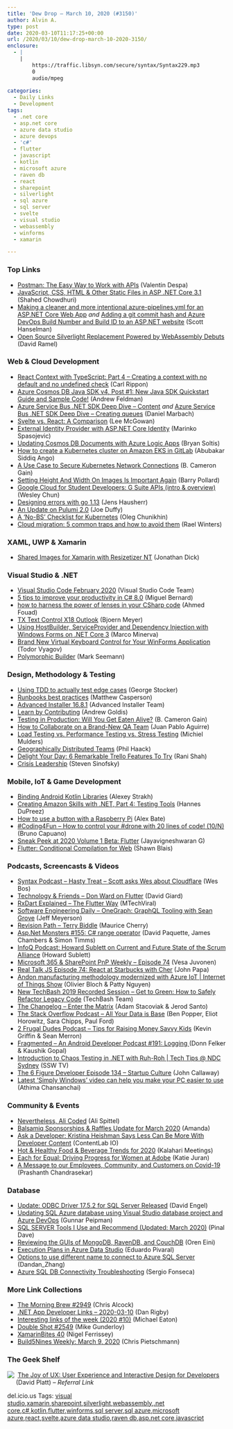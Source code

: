 ```yaml
---
title: 'Dew Drop – March 10, 2020 (#3150)'
author: Alvin A.
type: post
date: 2020-03-10T11:17:25+00:00
url: /2020/03/10/dew-drop-march-10-2020-3150/
enclosure:
  - |
    |
        https://traffic.libsyn.com/secure/syntax/Syntax229.mp3
        0
        audio/mpeg
        
categories:
  - Daily Links
  - Development
tags:
  - .net core
  - asp.net core
  - azure data studio
  - azure devops
  - 'c#'
  - flutter
  - javascript
  - kotlin
  - microsoft azure
  - raven db
  - react
  - sharepoint
  - silverlight
  - sql azure
  - sql server
  - svelte
  - visual studio
  - webassembly
  - winforms
  - xamarin

---
```

### <a name="top"></a>Top Links

  * <a href="https://blog.postman.com/2020/03/09/postman-the-easy-way-to-work-with-apis/" target="_blank" rel="noopener noreferrer">Postman: The Easy Way to Work with APIs</a> (Valentin Despa)
  * <a href="https://wakeupandcode.com/javascript-css-html-other-static-files-in-asp-net-core-3-1/" target="_blank" rel="noopener noreferrer">JavaScript, CSS, HTML & Other Static Files in ASP .NET Core 3.1</a> (Shahed Chowdhuri)
  * <a href="http://feeds.hanselman.com/~/619623458/0/scotthanselman~Making-a-cleaner-and-more-intentional-azurepipelinesyml-for-an-ASPNET-Core-Web-App.aspx" target="_blank" rel="noopener noreferrer">Making a cleaner and more intentional azure-pipelines.yml for an ASP.NET Core Web App</a> _and_ <a href="http://feeds.hanselman.com/~/619624432/0/scotthanselman~Adding-a-git-commit-hash-and-Azure-DevOps-Build-Number-and-Build-ID-to-an-ASPNET-website.aspx" target="_blank" rel="noopener noreferrer">Adding a git commit hash and Azure DevOps Build Number and Build ID to an ASP.NET website</a> (Scott Hanselman)
  * <a href="https://visualstudiomagazine.com/articles/2020/03/09/opensilver.aspx" target="_blank" rel="noopener noreferrer">Open Source Silverlight Replacement Powered by WebAssembly Debuts</a> (David Ramel)



### <a name="web"></a>Web & Cloud Development

  * <a href="https://www.carlrippon.com/react-context-with-typescript-p4/" target="_blank" rel="noopener noreferrer">React Context with TypeScript: Part 4 &#8211; Creating a context with no default and no undefined check</a> (Carl Rippon)
  * <a href="https://devblogs.microsoft.com/cosmosdb/java-sdk-v4-1/" target="_blank" rel="noopener noreferrer">Azure Cosmos DB Java SDK v4, Post #1: New Java SDK Quickstart Guide and Sample Code!</a> (Andrew Feldman)
  * <a href="https://www.planetgeek.ch/2020/03/09/azure-service-bus-net-sdk-deep-dive-content/" target="_blank" rel="noopener noreferrer">Azure Service Bus .NET SDK Deep Dive – Content</a> _and_ <a href="https://www.planetgeek.ch/2020/03/09/azure-service-bus-net-sdk-deep-dive-creating-queues/" target="_blank" rel="noopener noreferrer">Azure Service Bus .NET SDK Deep Dive – Creating queues</a> (Daniel Marbach)
  * <a href="https://medium.com/swlh/svelte-vs-react-a-comparison-4ddf3448e4a4?source=rss----f5af2b715248---4" target="_blank" rel="noopener noreferrer">Svelte vs. React: A Comparison</a> (Lee McGowan)
  * <a href="https://code-maze.com/external-identity-provider-aspnet-core-identity/" target="_blank" rel="noopener noreferrer">External Identity Provider with ASP.NET Core Identity</a> (Marinko Spasojevic)
  * <a href="https://devblogs.microsoft.com/premier-developer/updating-cosmos-db-documents-with-azure-logic-apps/" target="_blank" rel="noopener noreferrer">Updating Cosmos DB Documents with Azure Logic Apps</a> (Bryan Soltis)
  * <a href="https://about.gitlab.com/blog/2020/03/09/gitlab-eks-integration-how-to/" target="_blank" rel="noopener noreferrer">How to create a Kubernetes cluster on Amazon EKS in GitLab</a> (Abubakar Siddiq Ango)
  * <a href="https://thenewstack.io/a-use-case-to-secure-kubernetes-network-connections/" target="_blank" rel="noopener noreferrer">A Use Case to Secure Kubernetes Network Connections</a> (B. Cameron Gain)
  * <a href="https://www.smashingmagazine.com/2020/03/setting-height-width-images-important-again/" target="_blank" rel="noopener noreferrer">Setting Height And Width On Images Is Important Again</a> (Barry Pollard)
  * <a href="http://feedproxy.google.com/~r/GDBcode/~3/EwuAPZSYQmk/google-cloud-for-student-developers-gsuite-api.html" target="_blank" rel="noopener noreferrer">Google Cloud for Student Developers: G Suite APIs (intro & overview)</a> (Wesley Chun)
  * <a href="https://tech.xing.com/designing-errors-with-go-1-13-81692537457?source=rss----35cb8c78d3cf---4" target="_blank" rel="noopener noreferrer">Designing errors with go 1.13</a> (Jens Hausherr)
  * <a href="https://www.pulumi.com/blog/pulumi-2-0-update/" target="_blank" rel="noopener noreferrer">An Update on Pulumi 2.0</a> (Joe Duffy)
  * <a href="https://thenewstack.io/a-no-bs-checklist-for-kubernetes/" target="_blank" rel="noopener noreferrer">A ‘No-BS’ Checklist for Kubernetes</a> (Oleg Chunikhin)
  * <a href="https://www.red-gate.com/blog/database-development/cloud-migration-5-common-traps-and-how-to-avoid-them" target="_blank" rel="noopener noreferrer">Cloud migration: 5 common traps and how to avoid them</a> (Rael Winters)



### <a name="silverlight"></a>XAML, UWP & Xamarin

  * <a href="https://redth.codes/resizetizer-nt-shared-images-for-xamarin/" target="_blank" rel="noopener noreferrer">Shared Images for Xamarin with Resizetizer NT</a> (Jonathan Dick)



### <a name="dotnet"></a>Visual Studio & .NET

  * <a href="https://code.visualstudio.com/updates/v1_43" target="_blank" rel="noopener noreferrer">Visual Studio Code February 2020</a> (Visual Studio Code Team)
  * <a href="https://blog.miguelbernard.com/5-tips-to-improve-your-productivity-in-c-8-0/" target="_blank" rel="noopener noreferrer">5 tips to improve your productivity in C# 8.0</a> (Miguel Bernard)
  * <a href="https://medium.com/@csharpwriter/how-to-harness-the-power-of-lenses-in-your-csharp-code-52db2a79ddbf?source=rss-6d96c8d6335b------2" target="_blank" rel="noopener noreferrer">how to harness the power of lenses in your CSharp code</a> (Ahmed Fouad)
  * <a href="https://www.textcontrol.com/blog/2020/03/09/tx-text-control-x18-outlook/" target="_blank" rel="noopener noreferrer">TX Text Control X18 Outlook</a> (Bjoern Meyer)
  * <a href="https://marcominerva.wordpress.com/2020/03/09/using-hostbuilder-serviceprovider-and-dependency-injection-with-windows-forms-on-net-core-3/" target="_blank" rel="noopener noreferrer">Using HostBuilder, ServiceProvider and Dependency Injection with Windows Forms on .NET Core 3</a> (Marco Minerva)
  * <a href="https://www.telerik.com/blogs/virtual-keyboard-control-for-winforms-application" target="_blank" rel="noopener noreferrer">Brand New Virtual Keyboard Control for Your WinForms Application</a> (Todor Vyagov)
  * <a href="https://blog.ploeh.dk/2020/03/09/polymorphic-builder/" target="_blank" rel="noopener noreferrer">Polymorphic Builder</a> (Mark Seemann)



### <a name="design"></a>Design, Methodology & Testing

  * <a href="https://georgestocker.com/2020/03/09/using-tdd-to-actually-test-edge-cases/?utm_source=rss&utm_medium=rss&utm_campaign=using-tdd-to-actually-test-edge-cases" target="_blank" rel="noopener noreferrer">Using TDD to actually test edge cases</a> (George Stocker)
  * <a href="http://feedproxy.google.com/~r/OctopusDeploy/~3/otTidinmU5s/runbooks-best-practices" target="_blank" rel="noopener noreferrer">Runbooks best practices</a> (Matthew Casperson)
  * <a href="https://www.advancedinstaller.com/release-16.8.1.html" target="_blank" rel="noopener noreferrer">Advanced Installer 16.8.1</a> (Advanced Installer Team)
  * <a href="https://medium.com/young-coder/learn-by-contributing-2434bdf53b06?source=rss----d3d5cbdde463---4" target="_blank" rel="noopener noreferrer">Learn by Contributing</a> (Andrew Goldis)
  * <a href="https://thenewstack.io/testing-in-production-will-you-get-eaten-alive/" target="_blank" rel="noopener noreferrer">Testing in Production: Will You Get Eaten Alive?</a> (B. Cameron Gain)
  * <a href="https://www.stickyminds.com/article/how-collaborate-brand-new-qa-team" target="_blank" rel="noopener noreferrer">How to Collaborate on a Brand-New QA Team</a> (Juan Pablo Aguirre)
  * <a href="https://stackify.com/load-testing-vs-performance-testing-vs-stress-testing/" target="_blank" rel="noopener noreferrer">Load Testing vs. Performance Testing vs. Stress Testing</a> (Michiel Mulders)
  * <a href="http://feeds.haacked.com/~r/haacked/~3/8vQbpUuDW8I/" target="_blank" rel="noopener noreferrer">Geographically Distributed Teams</a> (Phil Haack)
  * <a href="https://blog.trello.com/delight-your-day-features" target="_blank" rel="noopener noreferrer">Delight Your Day: 6 Remarkable Trello Features To Try</a> (Rani Shah)
  * <a href="https://medium.learningbyshipping.com/crisis-leadership-c75d31f9dc4?source=rss----c7cd1239c0de---4" target="_blank" rel="noopener noreferrer">Crisis Leadership</a> (Steven Sinofsky)



### <a name="mobile"></a>Mobile, IoT & Game Development

  * <a href="https://devblogs.microsoft.com/xamarin/binding-android-kotlin-libraries/" target="_blank" rel="noopener noreferrer">Binding Android Kotlin Libraries</a> (Alexey Strakh)
  * <a href="https://www.developer.com/mgmt/creating-amazon-skills-with-.net-part-4-testing-tools.html" target="_blank" rel="noopener noreferrer">Creating Amazon Skills with .NET, Part 4: Testing Tools</a> (Hannes DuPreez)
  * <a href="https://www.raspberrypi.org/blog/how-to-use-a-button-with-a-raspberry-pi/" target="_blank" rel="noopener noreferrer">How to use a button with a Raspberry Pi</a> (Alex Bate)
  * <a href="http://feedproxy.google.com/~r/elbruno/~3/3PXpCW1xaBQ/" target="_blank" rel="noopener noreferrer">#Coding4Fun – How to control your #drone with 20 lines of code! (10/N)</a> (Bruno Capuano)
  * <a href="https://www.syncfusion.com/blogs/post/sneak-peek-at-2020-volume-1-beta-flutter.aspx" target="_blank" rel="noopener noreferrer">Sneak Peek at 2020 Volume 1 Beta: Flutter</a> (Jayavigneshwaran G)
  * <a href="http://blog.gskinner.com/archives/2020/03/flutter-conditional-compilation-for-web.html" target="_blank" rel="noopener noreferrer">Flutter: Conditional Compilation for Web</a> (Shawn Blais)



### <a name="podcasts"></a>Podcasts, Screencasts & Videos

  * <a href="https://traffic.libsyn.com/secure/syntax/Syntax229.mp3" target="_blank" rel="noopener noreferrer">Syntax Podcast &#8211; Hasty Treat &#8211; Scott asks Wes about Cloudflare</a> (Wes Bos)
  * <a href="http://DavidGiard.com/2020/03/09/DonWardOnFlutter.aspx" target="_blank" rel="noopener noreferrer">Technology & Friends &#8211; Don Ward on Flutter</a> (David Giard)
  * <a href="http://www.youtube.com/watch?v=8fOoF7icyn0" target="_blank" rel="noopener noreferrer">RxDart Explained &#8211; The Flutter Way</a> (MTechViral)
  * <a href="https://softwareengineeringdaily.com/2020/03/10/onegraph-graphql-tooling-with-sean-grove/?utm_source=rss&utm_medium=rss&utm_campaign=onegraph-graphql-tooling-with-sean-grove" target="_blank" rel="noopener noreferrer">Software Engineering Daily &#8211; OneGraph: GraphQL Tooling with Sean Grove</a> (Jeff Meyerson)
  * <a href="https://revisionpath.com/terry-biddle" target="_blank" rel="noopener noreferrer">Revision Path &#8211; Terry Biddle</a> (Maurice Cherry)
  * <a href="http://www.youtube.com/watch?v=sdyfctZ9P8M" target="_blank" rel="noopener noreferrer">Asp.Net Monsters #155: C# range operator</a> (David Paquette, James Chambers & Simon Timms)
  * <a href="https://www.infoq.com/podcasts/scrum-alliance-state/?utm_campaign=infoq_content&utm_source=infoq&utm_medium=feed&utm_term=global" target="_blank" rel="noopener noreferrer">InfoQ Podcast: Howard Sublett on Current and Future State of the Scrum Alliance</a> (Howard Sublett)
  * <a href="https://techcommunity.microsoft.com/t5/microsoft-sharepoint-blog/microsoft-365-amp-sharepoint-pnp-weekly-episode-74/ba-p/1219427" target="_blank" rel="noopener noreferrer">Microsoft 365 & SharePoint PnP Weekly &#8211; Episode 74</a> (Vesa Juvonen)
  * <a href="https://realtalkjavascript.simplecast.com/episodes/episode-74-react-at-starbucks-with-cher-UO_jE7ut" target="_blank" rel="noopener noreferrer">Real Talk JS Episode 74: React at Starbucks with Cher</a> (John Papa)
  * <a href="https://channel9.msdn.com/Shows/Internet-of-Things-Show/Andon-manufacturing-methodology-modernized-with-Azure-IoT?WT.mc_id=DX_MVP4025064" target="_blank" rel="noopener noreferrer">Andon manufacturing methodology modernized with Azure IoT | Internet of Things Show</a> (Olivier Bloch & Patty Nguyen)
  * <a href="https://www.techbash.com/blog/2020/03/09/new-techbash-2019-recorded-session-get-to-green-how-to-safely-refactor-legacy-code" target="_blank" rel="noopener noreferrer">New TechBash 2019 Recorded Session &#8211; Get to Green: How to Safely Refactor Legacy Code</a> (TechBash Team)
  * <a href="https://changelog.com/podcast/384" target="_blank" rel="noopener noreferrer">The Changelog &#8211; Enter the Matrix</a> (Adam Stacoviak & Jerod Santo)
  * <a href="https://the-stack-overflow-podcast.simplecast.com/episodes/218-mongo-db-eliot-horowitz-h_SgBapO" target="_blank" rel="noopener noreferrer">The Stack Overflow Podcast &#8211; All Your Data is Base</a> (Ben Popper, Eliot Horowitz, Sara Chipps, Paul Ford)
  * <a href="https://2frugaldudes.com/tips-for-raising-money-savvy-kids/" target="_blank" rel="noopener noreferrer">2 Frugal Dudes Podcast &#8211; Tips for Raising Money Savvy Kids</a> (Kevin Griffin & Sean Merron)
  * <a href="https://fragmentedpodcast.com/episodes/191/" target="_blank" rel="noopener noreferrer">Fragmented &#8211; An Android Developer Podcast #191: Logging </a> (Donn Felker & Kaushik Gopal)
  * <a href="http://www.youtube.com/watch?v=6JkMh2ElHiY" target="_blank" rel="noopener noreferrer">Introduction to Chaos Testing in .NET with Ruh-Roh | Tech Tips @ NDC Sydney</a> (SSW TV)
  * <a href="https://6figuredev.com/podcast/episode-134-startup-culture/" target="_blank" rel="noopener noreferrer">The 6 Figure Developer Episode 134 – Startup Culture</a> (John Callaway)
  * <a href="https://blogs.windows.com/blog/2020/03/09/latest-simply-windows-video-can-help-you-make-your-pc-easier-to-use/?WT.mc_id=DX_MVP4025064" target="_blank" rel="noopener noreferrer">Latest ‘Simply Windows’ video can help you make your PC easier to use</a> (Athima Chansanchai)



### <a name="events"></a>Community & Events

  * <a href="https://dev.to/aspittel/nevertheless-ali-coded-e2h" target="_blank" rel="noopener noreferrer">Nevertheless, Ali Coded</a> (Ali Spittel)
  * <a href="https://blog.balsamiq.com/march-2020-sponsorships/" target="_blank" rel="noopener noreferrer">Balsamiq Sponsorships & Raffles Update for March 2020</a> (Amanda)
  * <a href="https://developermedia.com/developer-will-power/" target="_blank" rel="noopener noreferrer">Ask a Developer: Kristina Heishman Says Less Can Be More With Developer Content</a> (ContentLab IO)
  * <a href="https://www.kalaharimeetingsblog.com/bloghome/hot-healthy-food-beverage-trends-for-2020" target="_blank" rel="noopener noreferrer">Hot & Healthy Food & Beverage Trends for 2020</a> (Kalahari Meetings)
  * <a href="https://theblog.adobe.com/each-for-equal-driving-progress-for-women-at-adobe/" target="_blank" rel="noopener noreferrer">Each for Equal: Driving Progress for Women at Adobe</a> (Katie Juran)
  * <a href="https://stackoverflow.blog/2020/03/09/a-message-to-our-employees-community-and-customers-on-covid-19/" target="_blank" rel="noopener noreferrer">A Message to our Employees, Community, and Customers on Covid-19</a> (Prashanth Chandrasekar)



### <a name="sql"></a>Database

  * <a href="https://techcommunity.microsoft.com/t5/sql-server/update-odbc-driver-17-5-2-for-sql-server-released/ba-p/1218151" target="_blank" rel="noopener noreferrer">Update: ODBC Driver 17.5.2 for SQL Server Released</a> (David Engel)
  * <a href="https://gunnarpeipman.com/visual-studio-database-project-azure-devops/" target="_blank" rel="noopener noreferrer">Updating SQL Azure database using Visual Studio database project and Azure DevOps</a> (Gunnar Peipman)
  * <a href="https://blog.sqlauthority.com/2020/03/10/sql-server-tools-i-use-and-recommend-updated-march-2020/" target="_blank" rel="noopener noreferrer">SQL SERVER Tools I Use and Recommend (Updated: March 2020)</a> (Pinal Dave)
  * <a href="http://feedproxy.google.com/~r/AyendeRahien/~3/X9hYh8SDkd8/article-reviewing-the-guis-of-mongodb-ravendb-and-couchdb" target="_blank" rel="noopener noreferrer">Reviewing the GUIs of MongoDB, RavenDB, and CouchDB</a> (Oren Eini)
  * <a href="http://feedproxy.google.com/~r/MSSQLTips-LatestSqlServerTips/~3/iTwD6FCFMMU/" target="_blank" rel="noopener noreferrer">Execution Plans in Azure Data Studio</a> (Eduardo Pivaral)
  * <a href="https://techcommunity.microsoft.com/t5/azure-database-support-blog/options-to-use-different-name-to-connect-to-azure-sql-server/ba-p/1217805" target="_blank" rel="noopener noreferrer">Options to use different name to connect to Azure SQL Server</a> (Dandan_Zhang)
  * <a href="https://techcommunity.microsoft.com/t5/azure-database-support-blog/azure-sql-db-connectivity-troubleshooting/ba-p/1158677" target="_blank" rel="noopener noreferrer">Azure SQL DB Connectivity Troubleshooting</a> (Sergio Fonseca)



### <a name="links"></a>More Link Collections

  * <a href="http://feedproxy.google.com/~r/ReflectivePerspective/~3/81xvXd3chao/" target="_blank" rel="noopener noreferrer">The Morning Brew #2949</a> (Chris Alcock)
  * <a href="https://links.danrigby.com/2020/03/app-developer-links-2020-03-10/" target="_blank" rel="noopener noreferrer">.NET App Developer Links &#8211; 2020-03-10</a> (Dan Rigby)
  * <a href="https://samestuffdifferentday.com/2020/03/09/interesting-links-of-the-week-2020-10/" target="_blank" rel="noopener noreferrer">Interesting links of the week (2020 #10)</a> (Michael Eaton)
  * <a href="https://afreshcup.com/home/2020/03/10/double-shot-2549.html" target="_blank" rel="noopener noreferrer">Double Shot #2549</a> (Mike Gunderloy)
  * <a href="https://xamarininsider.com/2020/03/10/xamarinbites-40/" target="_blank" rel="noopener noreferrer">XamarinBites 40</a> (Nigel Ferrissey)
  * <a href="https://build5nines.com/build5nines-weekly-march-9-2020/" target="_blank" rel="noopener noreferrer">Build5Nines Weekly: March 9, 2020</a> (Chris Pietschmann)



### <a name="shelf"></a>The Geek Shelf

<img data-recalc-dims="1" decoding="async" align="left" style="margin: 0px 4px 10px 0px; border: 0px currentcolor; border-image: none; float: left; display: inline; background-image: none;" src="https://i0.wp.com/images-na.ssl-images-amazon.com/images/I/41xVnZ97W4L._SS135_.jpg?w=660&#038;ssl=1" border="0" /> &nbsp;<a href="https://www.amazon.com/dp/013427671X/?tag=amavin-20" target="_blank" rel="noopener noreferrer">The Joy of UX: User Experience and Interactive Design for Developers</a> (David Platt) _&#8211; Referral Link_





<div class="wlWriterEditableSmartContent" id="scid:77ECF5F8-D252-44F5-B4EB-D463C5396A79:5c6ad847-9583-4f08-bb53-2e5b3ac5ea8b" style="margin: 0px; padding: 0px; float: none; display: inline;">
  del.icio.us Tags: <a href="http://del.icio.us/popular/visual+studio" rel="tag">visual studio</a>,<a href="http://del.icio.us/popular/xamarin" rel="tag">xamarin</a>,<a href="http://del.icio.us/popular/sharepoint" rel="tag">sharepoint</a>,<a href="http://del.icio.us/popular/silverlight" rel="tag">silverlight</a>,<a href="http://del.icio.us/popular/webassembly" rel="tag">webassembly</a>,<a href="http://del.icio.us/popular/.net+core" rel="tag">.net core</a>,<a href="http://del.icio.us/popular/c%23" rel="tag">c#</a>,<a href="http://del.icio.us/popular/kotlin" rel="tag">kotlin</a>,<a href="http://del.icio.us/popular/flutter" rel="tag">flutter</a>,<a href="http://del.icio.us/popular/winforms" rel="tag">winforms</a>,<a href="http://del.icio.us/popular/sql+server" rel="tag">sql server</a>,<a href="http://del.icio.us/popular/sql+azure" rel="tag">sql azure</a>,<a href="http://del.icio.us/popular/microsoft+azure" rel="tag">microsoft azure</a>,<a href="http://del.icio.us/popular/react" rel="tag">react</a>,<a href="http://del.icio.us/popular/svelte" rel="tag">svelte</a>,<a href="http://del.icio.us/popular/azure+data+studio" rel="tag">azure data studio</a>,<a href="http://del.icio.us/popular/raven+db" rel="tag">raven db</a>,<a href="http://del.icio.us/popular/asp.net+core" rel="tag">asp.net core</a>,<a href="http://del.icio.us/popular/javascript" rel="tag">javascript</a>
</div>